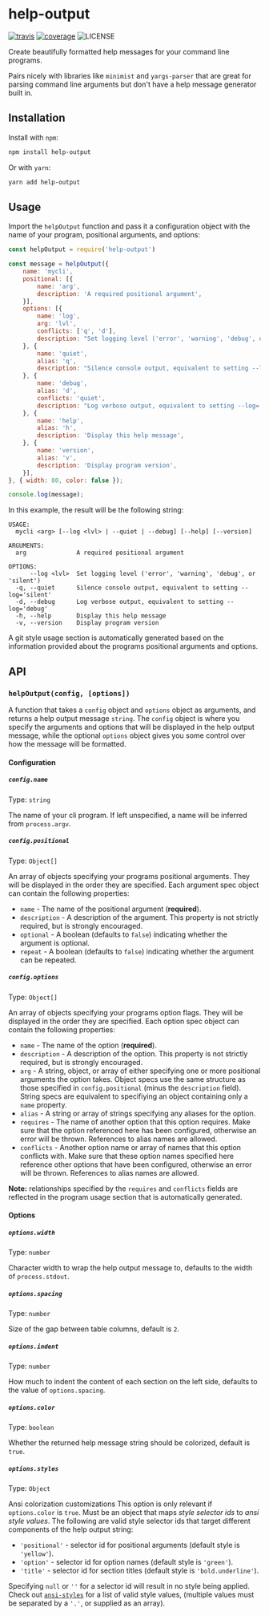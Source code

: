 # help-output

[![travis](https://img.shields.io/travis/com/luciancooper/help-output/master?logo=travis&style=for-the-badge)](https://travis-ci.com/luciancooper/help-output)
[![coverage](https://img.shields.io/codecov/c/gh/luciancooper/help-output?logo=codecov&style=for-the-badge)](https://codecov.io/gh/luciancooper/help-output)
![LICENSE](https://img.shields.io/github/license/luciancooper/help-output?color=brightgreen&style=for-the-badge)

Create beautifully formatted help messages for your command line programs.

Pairs nicely with libraries like `minimist` and `yargs-parser` that are great for parsing command line arguments but don't have a help message generator built in.

## Installation

Install with `npm`:

```bash
npm install help-output
```

Or with `yarn`:

```bash
yarn add help-output
```

## Usage

Import the `helpOutput` function and pass it a configuration object with the name of your program, positional arguments, and options:

```js
const helpOutput = require('help-output')

const message = helpOutput({
    name: 'mycli',
    positional: [{
        name: 'arg',
        description: 'A required positional argument',
    }],
    options: [{
        name: 'log',
        arg: 'lvl',
        conflicts: ['q', 'd'],
        description: "Set logging level ('error', 'warning', 'debug', or 'silent')",
    }, {
        name: 'quiet',
        alias: 'q',
        description: "Silence console output, equivalent to setting --log='silent'",
    }, {
        name: 'debug',
        alias: 'd',
        conflicts: 'quiet',
        description: "Log verbose output, equivalent to setting --log='debug'",
    }, {
        name: 'help',
        alias: 'h',
        description: 'Display this help message',
    }, {
        name: 'version',
        alias: 'v',
        description: 'Display program version',
    }],
}, { width: 80, color: false });

console.log(message);
```

In this example, the result will be the following string:

```
USAGE:
  mycli <arg> [--log <lvl> | --quiet | --debug] [--help] [--version]

ARGUMENTS:
  arg              A required positional argument

OPTIONS:
      --log <lvl>  Set logging level ('error', 'warning', 'debug', or 'silent')
  -q, --quiet      Silence console output, equivalent to setting --log='silent'
  -d, --debug      Log verbose output, equivalent to setting --log='debug'
  -h, --help       Display this help message
  -v, --version    Display program version
```

A git style usage section is automatically generated based on the information provided about the programs positional arguments and options.

## API

### `helpOutput(config, [options])`

A function that takes a `config` object and `options` object as arguments, and returns a help output message `string`. The `config` object is where you specify the arguments and options that will be displayed in the help output message, while the optional `options` object gives you some control over how the message will be formatted. 

#### Configuration

##### `config.name`

Type: `string`

The name of your cli program. If left unspecified, a name will be inferred from `process.argv`.

##### `config.positional`

Type: `Object[]`

An array of objects specifying your programs positional arguments. They will be displayed in the order they are specified. Each argument spec object can contain the following properties:

   * `name` - The name of the positional argument (**required**).
   * `description` - A description of the argument. This property is not strictly required, but is strongly encouraged.
   * `optional` - A boolean (defaults to `false`) indicating whether the argument is optional.
   * `repeat` - A boolean (defaults to `false`) indicating whether the argument can be repeated.

##### `config.options`

Type: `Object[]`

An array of objects specifying your programs option flags. They will be displayed in the order they are specified. Each option spec object can contain the following properties:

   * `name` - The name of the option (**required**).
   * `description` - A description of the option. This property is not strictly required, but is strongly encouraged.
   * `arg` - A string, object, or array of either specifying one or more positional arguments the option takes. Object specs use the same structure as those specified in `config.positional` (minus the `description` field). String specs are equivalent to specifiying an object containing only a `name` property.
   * `alias` - A string or array of strings specifying any aliases for the option.
   * `requires` - The name of another option that this option requires. Make sure that the option referenced here has been configured, otherwise an error will be thrown. References to alias names are allowed.
   * `conflicts` - Another option name or array of names that this option conflicts with. Make sure that these option names specified here reference other options that have been configured, otherwise an error will be thrown. References to alias names are allowed.

**Note:** relationships specified by the `requires` and `conflicts` fields are reflected in the program usage section that is automatically generated.

#### Options

##### `options.width`

Type: `number`

Character width to wrap the help output message to, defaults to the width of `process.stdout`.

##### `options.spacing`

Type: `number`

Size of the gap between table columns, default is `2`.

##### `options.indent`

Type: `number`

How much to indent the content of each section on the left side, defaults to the value of `options.spacing`.

##### `options.color`

Type: `boolean`

Whether the returned help message string should be colorized, default is `true`.

##### `options.styles`

Type: `Object`

Ansi colorization customizations This option is only relevant if `options.color` is `true`. Must be an object that maps *style selector ids* to *ansi style values*. The following are valid style selector ids that target different components of the help output string:

 * `'positional'` - selector id for positional arguments (default style is `'yellow'`).
 * `'option'` - selector id for option names (default style is `'green'`).
 * `'title'` - selector id for section titles (default style is `'bold.underline'`).

Specifying `null` or `''` for a selector id will result in no style being applied. Check out [`ansi-styles`](https://github.com/chalk/ansi-styles) for a list of valid style values, (multiple values must be separated by a `'.'`, or supplied as an array).
